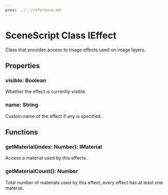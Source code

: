 ```yaml
---
prev: ../../reference.md
---
```


# SceneScript Class IEffect

Class that provides access to image effects used on image layers.

## Properties

### visible: Boolean

Whether the effect is currently visible.

### name: String

Custom name of the effect if any is specified.

## Functions

### getMaterial(index: Number): IMaterial

Access a material used by this effects.

### getMaterialCount(): Number

Total number of materials used by this effect, every effect has at least one material. 